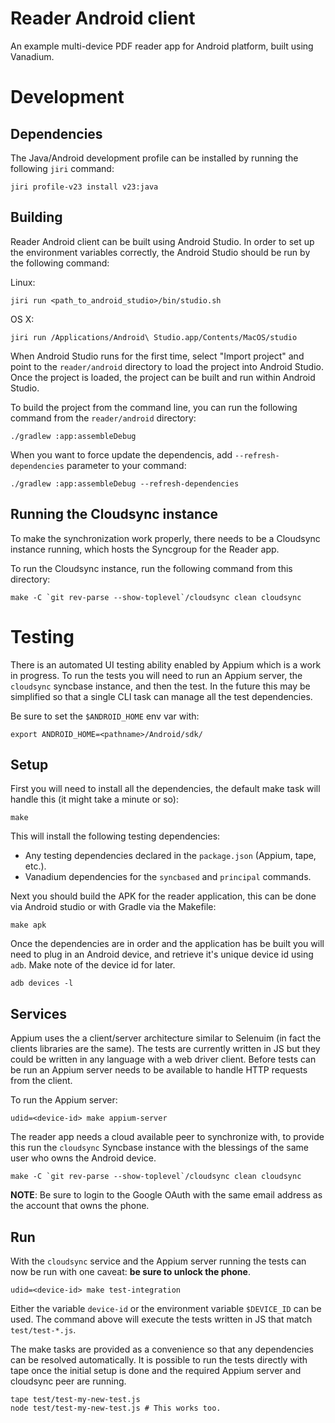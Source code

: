 # Reader Android client

An example multi-device PDF reader app for Android platform, built using Vanadium.


# Development

## Dependencies

The Java/Android development profile can be installed by running the following `jiri` command:

    jiri profile-v23 install v23:java

## Building

Reader Android client can be built using Android Studio.
In order to set up the environment variables correctly,
the Android Studio should be run by the following command:

Linux:

    jiri run <path_to_android_studio>/bin/studio.sh

OS X:

    jiri run /Applications/Android\ Studio.app/Contents/MacOS/studio

When Android Studio runs for the first time,
select "Import project" and point to the `reader/android` directory to load the project into Android Studio.
Once the project is loaded, the project can be built and run within Android Studio.

To build the project from the command line, you can run the following command from the `reader/android` directory:

    ./gradlew :app:assembleDebug

When you want to force update the dependencis, add `--refresh-dependencies` parameter to your command:

    ./gradlew :app:assembleDebug --refresh-dependencies

## Running the Cloudsync instance

To make the synchronization work properly,
there needs to be a Cloudsync instance running, which hosts the Syncgroup for the Reader app.

To run the Cloudsync instance, run the following command from this directory:

    make -C `git rev-parse --show-toplevel`/cloudsync clean cloudsync

# Testing

There is an automated UI testing ability enabled by Appium which is a work in progress. To run the tests you will need to run an Appium server, the `cloudsync` syncbase instance, and then the test. In the future this may be simplified so that a single CLI task can manage all the test dependencies.

Be sure to set the `$ANDROID_HOME` env var with:

    export ANDROID_HOME=<pathname>/Android/sdk/

## Setup

First you will need to install all the dependencies, the default make task will handle this (it might take a minute or so):

    make

This will install the following testing dependencies:

* Any testing dependencies declared in the `package.json` (Appium, tape, etc.).
* Vanadium dependencies for the `syncbased` and `principal` commands.

Next you should build the APK for the reader application, this can be done via Android studio or with Gradle via the Makefile:

    make apk

Once the dependencies are in order and the application has be built you will need to plug in an Android device, and retrieve it's unique device id using `adb`. Make note of the device id for later.

    adb devices -l

## Services

Appium uses the a client/server architecture similar to Selenuim (in fact the clients libraries are the same). The tests are currently written in JS but they could be written in any language with a web driver client. Before tests can be run an Appium server needs to be available to handle HTTP requests from the client.

To run the Appium server:

    udid=<device-id> make appium-server

The reader app needs a cloud available peer to synchronize with, to provide this run the `cloudsync` Syncbase instance with the blessings of the same user who owns the Android device.

    make -C `git rev-parse --show-toplevel`/cloudsync clean cloudsync

**NOTE**: Be sure to login to the Google OAuth with the same email address as the account that owns the phone.

## Run

With the `cloudsync` service and the Appium server running the tests can now be run with one caveat: **be sure to unlock the phone**.

    udid=<device-id> make test-integration

Either the variable `device-id` or the environment variable `$DEVICE_ID` can be used. The command above will execute the tests written in JS that match `test/test-*.js`.

The make tasks are provided as a convenience so that any dependencies can be resolved automatically. It is possible to run the tests directly with tape once the initial setup is done and the required Appium server and cloudsync peer are running.

    tape test/test-my-new-test.js
    node test/test-my-new-test.js # This works too.

[Appium]: http://appium.io/
